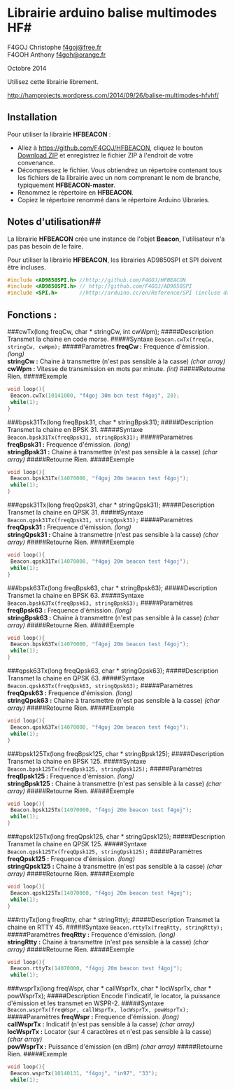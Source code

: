 # Librairie arduino balise multimodes HF#
F4GOJ Christophe f4goj@free.fr<br>
F4GOH Anthony f4goh@orange.fr

Octobre 2014

Utilisez cette librairie librement.

http://hamprojects.wordpress.com/2014/09/26/balise-multimodes-hfvhf/

## Installation ##
Pour utiliser la librairie **HFBEACON** :
- Allez à https://github.com/F4GOJ/HFBEACON, cliquez le bouton [Download ZIP](https://github.com/F4GOJ/HFBEACON/archive/master.zip) et enregistrez le fichier ZIP à l'endroit de votre convenance.
- Décompressez le fichier. Vous obtiendrez un répertoire contenant tous les fichiers de la librairie avec un nom comprenant le nom de branche, typiquement **HFBEACON-master**.
- Renommez le répertoire en **HFBEACON**.
- Copiez le répertoire renommé dans le répertoire Arduino \libraries.

## Notes d'utilisation##

La librairie **HFBEACON** crée une instance de l'objet **Beacon**, l'utilisateur n'a pas pas besoin de le faire.

Pour utiliser la librairie **HFBEACON**, les librairies AD9850SPI et SPI doivent être incluses.

```c++
#include <AD9850SPI.h> //http://github.com/F4GOJ/HFBEACON
#include <AD9850SPI.h> // http://github.com/F4GOJ/AD9850SPI
#include <SPI.h>       //http://arduino.cc/en/Reference/SPI (incluse dans l'IDE Arduino)
```

## Fonctions : ##

###cwTx(long freqCw, char * stringCw, int cwWpm);
#####Description
Transmet la chaine en code morse.
#####Syntaxe
`Beacon.cwTx(freqCw, stringCw, cwWpm);`
#####Paramètres
**freqCw :** Frequence d'émission. *(long)*<br>
**stringCw :** Chaine à transmettre (n'est pas sensible à la casse) *(char array)*<br>
**cwWpm :** Vitesse de transmission en mots par minute.  *(int)*
#####Retourne
Rien.
#####Exemple
```c++
void loop(){
 Beacon.cwTx(10141000, "f4goj 30m bcn test f4goj", 20);
 while(1);
}
```
###bpsk31Tx(long freqBpsk31, char * stringBpsk31);
#####Description
Transmet la chaine en BPSK 31.
#####Syntaxe
`Beacon.bpsk31Tx(freqBpsk31, stringBpsk31);`
#####Paramètres
**freqBpsk31 :** Frequence d'émission. *(long)*<br>
**stringBpsk31 :** Chaine à transmettre (n'est pas sensible à la casse) *(char array)*
#####Retourne
Rien.
#####Exemple
```c++
void loop(){
 Beacon.bpsk31Tx(14070000, "f4goj 20m beacon test f4goj");
 while(1);
}
```
###qpsk31Tx(long freqQpsk31, char * stringQpsk31);
#####Description
Transmet la chaine en QPSK 31.
#####Syntaxe
`Beacon.qpsk31Tx(freqQpsk31, stringQpsk31);`
#####Paramètres
**freqQpsk31 :** Frequence d'émission. *(long)*<br>
**stringQpsk31 :** Chaine à transmettre (n'est pas sensible à la casse) *(char array)*
#####Retourne
Rien.
#####Exemple
```c++
void loop(){
 Beacon.qpsk31Tx(14070000, "f4goj 20m beacon test f4goj");
 while(1);
}
```
###bpsk63Tx(long freqBpsk63, char * stringBpsk63);
#####Description
Transmet la chaine en BPSK 63.
#####Syntaxe
`Beacon.bpsk63Tx(freqBpsk63, stringBpsk63);`
#####Paramètres
**freqBpsk63 :** Frequence d'émission. *(long)*<br>
**stringBpsk63 :** Chaine à transmettre (n'est pas sensible à la casse) *(char array)*
#####Retourne
Rien.
#####Exemple
```c++
void loop(){
 Beacon.bpsk63Tx(14070000, "f4goj 20m beacon test f4goj");
 while(1);
}
```
###qpsk63Tx(long freqQpsk63, char * stringQpsk63);
#####Description
Transmet la chaine en QPSK 63.
#####Syntaxe
`Beacon.qpsk63Tx(freqQpsk63, stringQpsk63);`
#####Paramètres
**freqQpsk63 :** Frequence d'émission. *(long)*<br>
**stringQpsk63 :** Chaine à transmettre (n'est pas sensible à la casse) *(char array)*
#####Retourne
Rien.
#####Exemple
```c++
void loop(){
 Beacon.qpsk63Tx(14070000, "f4goj 20m beacon test f4goj");
 while(1);
}
```
###bpsk125Tx(long freqBpsk125, char * stringBpsk125);
#####Description
Transmet la chaine en BPSK 125.
#####Syntaxe
`Beacon.bpsk125Tx(freqBpsk125, stringBpsk125);`
#####Paramètres
**freqBpsk125 :** Frequence d'émission. *(long)*<br>
**stringBpsk125 :** Chaine à transmettre (n'est pas sensible à la casse) *(char array)*
#####Retourne
Rien.
#####Exemple
```c++
void loop(){
 Beacon.bpsk125Tx(14070000, "f4goj 20m beacon test f4goj");
 while(1);
}
```
###qpsk125Tx(long freqQpsk125, char * stringQpsk125);
#####Description
Transmet la chaine en QPSK 125.
#####Syntaxe
`Beacon.qpsk125Tx(freqQpsk125, stringQpsk125);`
#####Paramètres
**freqQpsk125 :** Frequence d'émission. *(long)*<br>
**stringQpsk125 :** Chaine à transmettre (n'est pas sensible à la casse) *(char array)*
#####Retourne
Rien.
#####Exemple
```c++
void loop(){
 Beacon.qpsk125Tx(14070000, "f4goj 20m beacon test f4goj");
 while(1);
}
```
###rttyTx(long freqRtty, char * stringRtty);
#####Description
Transmet la chaine en RTTY 45.
#####Syntaxe
`Beacon.rttyTx(freqRtty, stringRtty);`
#####Paramètres
**freqRtty :** Frequence d'émission. *(long)*<br>
**stringRtty :** Chaine à transmettre (n'est pas sensible à la casse) *(char array)*
#####Retourne
Rien.
#####Exemple
```c++
void loop(){
 Beacon.rttyTx(14070000, "f4goj 20m beacon test f4goj");
 while(1);
```
###wsprTx(long freqWspr, char * callWsprTx, char * locWsprTx, char * powWsprTx);
#####Description
Encode l'indicatif, le locator, la puissance d'émission et les transmet en WSPR-2.
#####Syntaxe
`Beacon.wsprTx(freqWspr, callWsprTx, locWsprTx, powWsprTx);`
#####Paramètres
**freqWspr :** Frequence d'émission. *(long)*<br>
**callWsprTx :** Indicatif (n'est pas sensible à la casse) *(char array)*<br>
**locWsprTx :** Locator (sur 4 caractères et n'est pas sensible à la casse) *(char array)*<br>
**powWsprTx :** Puissance d'émission (en dBm) *(char array)*
#####Retourne
Rien.
#####Exemple
```c++
void loop(){
 Beacon.wsprTx(10140131, "f4goj", "in97", "33");
 while(1);
```
